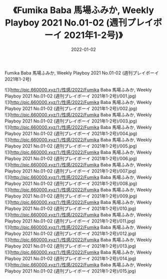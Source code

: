 ﻿---
layout: post
title:  《Fumika Baba 馬場ふみか, Weekly Playboy 2021 No.01-02 (週刊プレイボーイ 2021年1-2号)》
date:   2022-01-02
img: http://pic.660000.xyz/1:/性感/2022/Fumika Baba 馬場ふみか, Weekly Playboy 2021 No.01-02 (週刊プレイボーイ 2021年1-2号)/000.jpg
categories: [美女, 清纯, 唯美]
---

Fumika Baba 馬場ふみか, Weekly Playboy 2021 No.01-02 (週刊プレイボーイ 2021年1-2号)

  ![](http://pic.660000.xyz/1:/性感/2022/Fumika Baba 馬場ふみか, Weekly Playboy 2021 No.01-02 (週刊プレイボーイ 2021年1-2号)/001.jpg) <br> ![](http://pic.660000.xyz/1:/性感/2022/Fumika Baba 馬場ふみか, Weekly Playboy 2021 No.01-02 (週刊プレイボーイ 2021年1-2号)/002.jpg) <br> ![](http://pic.660000.xyz/1:/性感/2022/Fumika Baba 馬場ふみか, Weekly Playboy 2021 No.01-02 (週刊プレイボーイ 2021年1-2号)/003.jpg) <br> ![](http://pic.660000.xyz/1:/性感/2022/Fumika Baba 馬場ふみか, Weekly Playboy 2021 No.01-02 (週刊プレイボーイ 2021年1-2号)/004.jpg) <br> ![](http://pic.660000.xyz/1:/性感/2022/Fumika Baba 馬場ふみか, Weekly Playboy 2021 No.01-02 (週刊プレイボーイ 2021年1-2号)/005.jpg) <br> ![](http://pic.660000.xyz/1:/性感/2022/Fumika Baba 馬場ふみか, Weekly Playboy 2021 No.01-02 (週刊プレイボーイ 2021年1-2号)/006.jpg) <br> ![](http://pic.660000.xyz/1:/性感/2022/Fumika Baba 馬場ふみか, Weekly Playboy 2021 No.01-02 (週刊プレイボーイ 2021年1-2号)/007.jpg) <br> ![](http://pic.660000.xyz/1:/性感/2022/Fumika Baba 馬場ふみか, Weekly Playboy 2021 No.01-02 (週刊プレイボーイ 2021年1-2号)/008.jpg) <br> ![](http://pic.660000.xyz/1:/性感/2022/Fumika Baba 馬場ふみか, Weekly Playboy 2021 No.01-02 (週刊プレイボーイ 2021年1-2号)/009.jpg) <br> ![](http://pic.660000.xyz/1:/性感/2022/Fumika Baba 馬場ふみか, Weekly Playboy 2021 No.01-02 (週刊プレイボーイ 2021年1-2号)/010.jpg) <br> ![](http://pic.660000.xyz/1:/性感/2022/Fumika Baba 馬場ふみか, Weekly Playboy 2021 No.01-02 (週刊プレイボーイ 2021年1-2号)/011.jpg) <br> ![](http://pic.660000.xyz/1:/性感/2022/Fumika Baba 馬場ふみか, Weekly Playboy 2021 No.01-02 (週刊プレイボーイ 2021年1-2号)/012.jpg) <br> ![](http://pic.660000.xyz/1:/性感/2022/Fumika Baba 馬場ふみか, Weekly Playboy 2021 No.01-02 (週刊プレイボーイ 2021年1-2号)/013.jpg) <br> ![](http://pic.660000.xyz/1:/性感/2022/Fumika Baba 馬場ふみか, Weekly Playboy 2021 No.01-02 (週刊プレイボーイ 2021年1-2号)/014.jpg) <br> ![](http://pic.660000.xyz/1:/性感/2022/Fumika Baba 馬場ふみか, Weekly Playboy 2021 No.01-02 (週刊プレイボーイ 2021年1-2号)/015.jpg) <br>